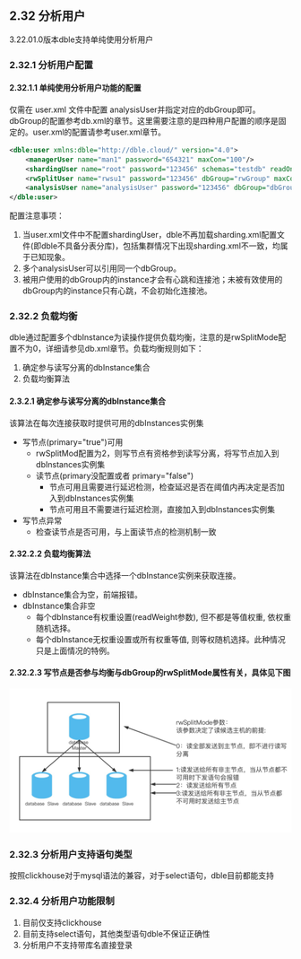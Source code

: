 ## 2.32 分析用户
3.22.01.0版本dble支持单纯使用分析用户

### 2.32.1 分析用户配置

#### 2.32.1.1 单纯使用分析用户功能的配置
仅需在 user.xml 文件中配置 analysisUser并指定对应的dbGroup即可。dbGroup的配置参考db.xml的章节。这里需要注意的是四种用户配置的顺序是固定的。user.xml的配置请参考user.xml章节。
```xml
<dble:user xmlns:dble="http://dble.cloud/" version="4.0">
    <managerUser name="man1" password="654321" maxCon="100"/>
    <shardingUser name="root" password="123456" schemas="testdb" readOnly="false" maxCon="20"/>
    <rwSplitUser name="rwsu1" password="123456" dbGroup="rwGroup" maxCon="20"/>
    <analysisUser name="analysisUser" password="123456" dbGroup="dbGroup3" blacklist="blacklist1" maxCon="20"/>
</dble:user>
```


配置注意事项：
1. 当user.xml文件中不配置shardingUser，dble不再加载sharding.xml配置文件(即dble不具备分表分库)，包括集群情况下出现sharding.xml不一致，均属于已知现象。  
2. 多个analysisUser可以引用同一个dbGroup。
3. 被用户使用的dbGroup内的instance才会有心跳和连接池；未被有效使用的dbGroup内的instance只有心跳，不会初始化连接池。


### 2.32.2 负载均衡

dble通过配置多个dbInstance为读操作提供负载均衡，注意的是rwSplitMode配置不为0，详细请参见db.xml章节。负载均衡规则如下：

1. 确定参与读写分离的dbInstance集合
2. 负载均衡算法

#### 2.3.2.1  确定参与读写分离的dbInstance集合

该算法在每次连接获取时提供可用的dbInstances实例集
+ 写节点(primary="true")可用
  - rwSplitMod配置为2，则写节点有资格参到读写分离，将写节点加入到dbInstances实例集
  - 读节点(primary没配置或者 primary="false")
    + 节点可用且需要进行延迟检测，检查延迟是否在阈值内再决定是否加入到dbInstances实例集
    + 节点可用且不需要进行延迟检测，直接加入到dbInstances实例集
+ 写节点异常
  - 检查读节点是否可用，与上面读节点的检测机制一致
  
  
#### 2.32.2.2  负载均衡算法

该算法在dbInstance集合中选择一个dbInstance实例来获取连接。

+ dbInstance集合为空，前端报错。
+ dbInstance集合非空
  - 每个dbInstance有权重设置(readWeight参数), 但不都是等值权重, 依权重随机选择。
  - 每个dbInstance无权重设置或所有权重等值, 则等权随机选择。此种情况只是上面情况的特例。

#### 2.32.2.3 写节点是否参与均衡与dbGroup的rwSplitMode属性有关，具体见下图

![rwSplitMode](pic/2.3_rwSplitMode.png)

### 2.32.3 分析用户支持语句类型
按照clickhouse对于mysql语法的兼容，对于select语句，dble目前都能支持

### 2.32.4 分析用户功能限制
1. 目前仅支持clickhouse
2. 目前支持select语句，其他类型语句dble不保证正确性
3. 分析用户不支持带库名直接登录
